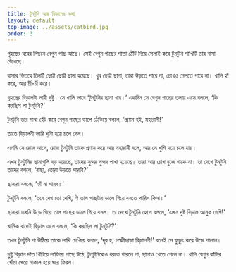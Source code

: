 ```yaml
---
title: টুনটুনি আর বিড়ালের কথা
layout: default
top-image: ../assets/catbird.jpg
order: 3
---
```

গৃহস্থের ঘরের পিছনে বেগুন গাছ আছে। সেই বেগুন গাছের পাতা ঠোঁট দিয়ে সেলাই করে টুনটুনি পাখিটি তার বাসা বেঁধেছে।

বাসার ভিতরে তিনটি ছোট্ট ছোট্ট ছানা হয়েছে। খুব ছোট্ট ছানা, তারা উড়তে পারে না, চোখও মেলতে পারে না। খালি হাঁ করে, আর চীঁ-চীঁ করে।

গৃহস্থের বিড়ালটা ভারী দুষ্টু। সে খালি ভাবে ‘টুনটুনির ছানা খাব।’ একদিন সে বেগুন গাছের তলায় এসে বললে, ‘কি করছিস লা টুনটুনি?’

টুনটুনি তার মাথা হেঁট করে বেগুন গাছের ডালে ঠেকিয়ে বললে, ‘প্রণাম হই, মহারানী!’

তাতে বিড়ালনী ভারি খুশি হয়ে চলে গেল।

এমনি সে রোজ আসে, রোজ টুনটুনি তাকে প্রণাম করে আর মহারানী বলে, আর সে খুশি হয়ে চলে যায়।

এখন টুনটুনির ছানাগুলি বড় হয়েছে, তাদের সুন্দর সুন্দর পাখা হয়েছে। তারা আর চোখ বুজে থাকে না। তা দেখে টুনটুনি তাদের বললে, ‘বাছা, তোরা উড়তে পারবি?’

ছানারা বললে, ‘হ্যাঁ মা পারব।’

টুনটুনি বললে, ‘তবে দেখ তো দেখি, ঐ তাল গাছটার ডালে গিয়ে বসতে পারিস কিনা।’

ছানারা তখনি উড়ে গিয়ে তাল গাছের ডালে গিয়ে বসল। তা দেখে টুনটুনি হেসে বললে, ‘এখন দুষ্ট বিড়াল আসুক দেখি!’

খানিক বাদেই বিড়াল এসে বললে, ‘কি করছিস লা টুনটুনি?’

তখন টুনটুনি পা উঠিয়ে তাকে লাথি দেখিয়ে বললে, ‘দূর হ, লক্ষ্মীছাড়া বিড়ালনী!’ বলেই সে ফুড়ুৎ করে উড়ে পালাল।

দুষ্টু বিড়াল দাঁত খিঁচিয়ে লাফিয়ে গাছে উঠে, টুনটুনিকেও ধরতে পারলে না, ছানাও খেতে পেলে না। খালি বেগুন কাঁটার খোঁচা খেয়ে নাকাল হয়ে ঘরে ফিরল।
